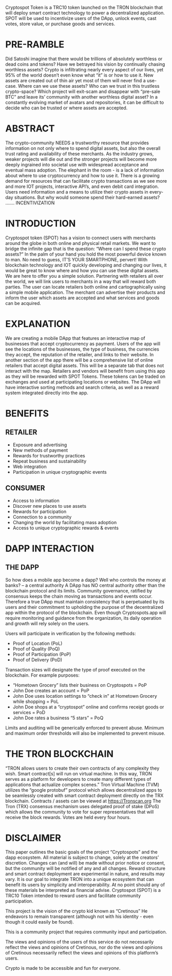 Cryptospot Token is a TRC10 token launched on the TRON blockchain that will deploy smart contract technology to power a decentralized application. SPOT will be used to incentivize users of the DApp, unlock events, cast votes, store value, or purchase goods and services.

# PRE-RAMBLE
Did Satoshi imagine that there would be trillions of absolutely worthless or dead coins and tokens? Have we betrayed his vision by continually chasing worthless assets? Crypto is infiltrating nearly every aspect of our lives, yet 95% of the world doesn’t even know what “it” is or how to use it. New assets are created out of thin air yet most of them will never find a use-case.
Where can we use these assets? Who can we trust in this trustless crypto-space? Which project will exit-scam and disappear with “pre-sale BTC” and leave its’ community with another worthless digital asset?
In a constantly evolving market of avatars and repositories, it can be difficult to decide who can be trusted or where assets are accepted.

# ABSTRACT
The crypto-community NEEDS a trustworthy resource that provides information on not only where to spend digital assets, but also the overall trust rating and availability of these merchants. As the industry grows,
weaker projects will die out and the stronger projects will become more deeply ingrained into societal use with widespread acceptance and eventual mass adoption.
The elephant in the room - is a lack of information about where to use cryptocurrency and how to use it. There is a
growing demand for resources that can facilitate crypto transactions as we see more and more IOT projects,
interactive API’s, and even debit card integration. Users need information and a means to utilize their crypto assets in every-day situations.
But why would someone spend their hard-earned assets?
……. INCENTIVIZATION

# INTRODUCTION
Cryptospot token (SPOT) has a vision to connect users with merchants around the globe in both online and physical
retail markets. We want to bridge the infinite gap that is the question: “Where can I spend these crypto assets?”
In the palm of your hand you hold the most powerful device known to man. No need to guess, IT’S YOUR
SMARTPHONE, pervert! With blockchain technology and
IOT quickly developing and changing our lives, it would be great to know where and how you can use these digital assets. We are here to offer you a simple solution.
Partnering with retailers all over the world, we will link users to merchants in a way that will reward both parties.
The user can locate retailers both online and cartographically using a simple mobile application. The
merchant can advertise their products and inform the user which assets are accepted and what services and goods can be acquired.

# EXPLANATION
We are creating a mobile DApp that features an interactive map of businesses that accept cryptocurrency as payment. Users of the app will see the locations of the businesses, the type of business, the currencies they accept, the reputation of the retailer, and links to their website.
In another section of the app there will be a comprehensive list of online retailers that accept digital assets. This will be a separate tab that does not interact with the map.
Retailers and vendors will benefit from using this app as they will be rewarded with SPOT Tokens. These tokens can be traded on exchanges and used at participating locations or websites.
The DApp will have interactive sorting methods and search criteria, as well as a reward system integrated directly into the app.

# BENEFITS

## RETAILER
- Exposure and advertising
- New methods of payment
- Rewards for trustworthy practices
- Repeat business and sustainability
- Web integration
- Participation in unique cryptographic events

## CONSUMER
- Access to information
- Discover new places to use assets
- Rewards for participation
- Connection to a community
- Changing the world by facilitating mass adoption
- Access to unique cryptographic rewards & events

# DAPP INTERACTION

## THE DAPP
So how does a mobile app become a dapp?
Well who controls the money at banks? – a central authority
A DApp has NO central authority other than the blockchain protocol and its limits. Community
governance, ratified by consensus keeps the chain
moving as transactions and events occur. Therefore a
true DApp must maintain consistency that is perpetuated by its users and their commitment to upholding the purpose of the decentralized app within the protocol of the blockchain.
Even though Cryptospots.app will require monitoring and guidance from the organization, its daily operation and growth will rely solely on the users.

Users will participate in verification by the following methods:
- Proof of Location (PoL)
- Proof of Quality (PoQ)
- Proof of Participation (PoP)
- Proof of Delivery (PoD)

Transaction sizes will designate the type of proof executed on the blockchain. For example purposes:
- “Hometown Grocery” lists their business on Cryptospots = PoP
- John Doe creates an account = PoP
- John Doe uses location settings to “check in” at Hometown Grocery while shopping = PoL
- John Doe shops at a “cryptospot” online and confirms receipt goods or services = PoD
- John Doe rates a business “5 stars” = PoQ

Limits and auditing will be generically enforced to prevent abuse. Minimum and maximum order thresholds will also be implemented to prevent misuse.

# THE TRON BLOCKCHAIN
“TRON allows users to create their own contracts of any complexity they wish. Smart contract[s] will run on
virtual machine. In this way, TRON serves as a platform for developers to create many different types of applications that actualize complex scenes.”
Tron Virtual Machine (TVM) utilizes the “google protobuf” protocol which allows decentralized apps to be seamlessly created with smart contract deployment directly on the TRX blockchain.
Contracts / assets can be viewed at https://Tronscan.org
The Tron (TRX) consensus mechanism uses delegated proof of stake (DPoS) which allows the community to
vote for super representatives that will receive the block rewards. Votes are held every four hours.

# DISCLAIMER
This paper outlines the basic goals of the project “Cryptospots” and the dapp ecosystem.
All material is subject to change, solely at the creators’ discretion.
Changes can (and will) be made without prior notice or consent, but the community will be notified of any and all changes.
Reward structure and smart contract deployment are experimental in nature, and results may vary.
It is our goal to integrate TRON into a unique ecosystem that can benefit its users by simplicity and interoperability.
At no point should any of these materials be interpreted as financial advise.
Cryptospot (SPOT) is a TRC10 Token intended to reward users and facilitate community participation.

This project is the vision of the crypto kid known as “Cretinous”
He endeavors to remain transparent (although not with his identity - even though it could easily be found).

This is a community project that requires community input and participation.

The views and opinions of the users of this service do not necessarily reflect the views and opinions of Cretinous, nor do the views and opinions of Cretinous necessarily reflect the views and opinions of this platform’s users.

Crypto is made to be accessible and fun for *everyone*.

